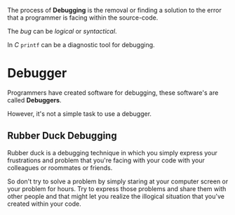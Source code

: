The process of **Debugging** is the removal or finding a solution to the error that a programmer is facing within the source-code.

The *bug* can be *logical* or *syntactical*.

In *C* `printf` can be a diagnostic tool for debugging.

# Debugger
Programmers have created software for debugging, these software's are called **Debuggers**.

However, it's not a simple task to use a debugger.

## Rubber Duck Debugging
Rubber duck is a debugging technique in which you simply express your frustrations and problem that you're facing with your code with your colleagues or roommates or friends.

So don't try to solve a problem by simply staring at your computer screen or your problem for hours. Try to express those problems and share them with other people and that might let you realize the illogical situation that you've created within your code.